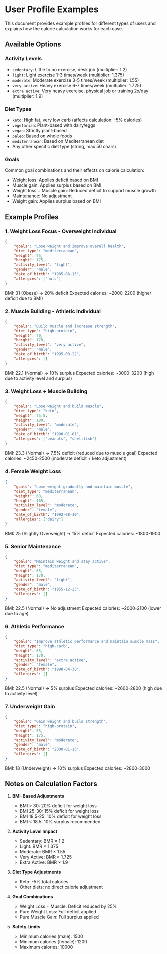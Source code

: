 # User Profile Examples

This document provides example profiles for different types of users and explains how the calorie calculation works for each case.

## Available Options

### Activity Levels
- `sedentary`: Little to no exercise, desk job (multiplier: 1.2)
- `light`: Light exercise 1-3 times/week (multiplier: 1.375)
- `moderate`: Moderate exercise 3-5 times/week (multiplier: 1.55)
- `very active`: Heavy exercise 6-7 times/week (multiplier: 1.725)
- `extra active`: Very heavy exercise, physical job or training 2x/day (multiplier: 1.9)

### Diet Types
- `keto`: High fat, very low carb (affects calculation: -5% calories)
- `vegetarian`: Plant-based with dairy/eggs
- `vegan`: Strictly plant-based
- `paleo`: Based on whole foods
- `mediterranean`: Based on Mediterranean diet
- Any other specific diet type (string, max 50 chars)

### Goals
Common goal combinations and their effects on calorie calculation:
- Weight loss: Applies deficit based on BMI
- Muscle gain: Applies surplus based on BMI
- Weight loss + Muscle gain: Reduced deficit to support muscle growth
- Maintenance: No adjustment
- Weight gain: Applies surplus based on BMI

## Example Profiles

### 1. Weight Loss Focus - Overweight Individual
```json
{
    "goals": "Lose weight and improve overall health",
    "diet_type": "mediterranean",
    "weight": 95,
    "height": 175,
    "activity_level": "light",
    "gender": "male",
    "date_of_birth": "1985-06-15",
    "allergies": ["nuts"]
}
```
BMI: 31 (Obese) → 20% deficit
Expected calories: ~2000-2200 (higher deficit due to BMI)

### 2. Muscle Building - Athletic Individual
```json
{
    "goals": "Build muscle and increase strength",
    "diet_type": "high-protein",
    "weight": 70,
    "height": 178,
    "activity_level": "very active",
    "gender": "male",
    "date_of_birth": "1995-03-22",
    "allergies": []
}
```
BMI: 22.1 (Normal) → 10% surplus
Expected calories: ~3000-3200 (high due to activity level and surplus)

### 3. Weight Loss + Muscle Building
```json
{
    "goals": "Lose weight and build muscle",
    "diet_type": "keto",
    "weight": 75.5,
    "height": 180,
    "activity_level": "moderate",
    "gender": "male",
    "date_of_birth": "1990-01-01",
    "allergies": ["peanuts", "shellfish"]
}
```
BMI: 23.3 (Normal) → 7.5% deficit (reduced due to muscle goal)
Expected calories: ~2450-2500 (moderate deficit + keto adjustment)

### 4. Female Weight Loss
```json
{
    "goals": "Lose weight gradually and maintain muscle",
    "diet_type": "mediterranean",
    "weight": 68,
    "height": 165,
    "activity_level": "moderate",
    "gender": "female",
    "date_of_birth": "1992-08-10",
    "allergies": ["dairy"]
}
```
BMI: 25 (Slightly Overweight) → 15% deficit
Expected calories: ~1800-1900

### 5. Senior Maintenance
```json
{
    "goals": "Maintain weight and stay active",
    "diet_type": "mediterranean",
    "weight": 65,
    "height": 170,
    "activity_level": "light",
    "gender": "male",
    "date_of_birth": "1955-12-25",
    "allergies": []
}
```
BMI: 22.5 (Normal) → No adjustment
Expected calories: ~2000-2100 (lower due to age)

### 6. Athletic Performance
```json
{
    "goals": "Improve athletic performance and maintain muscle mass",
    "diet_type": "high-carb",
    "weight": 65,
    "height": 170,
    "activity_level": "extra active",
    "gender": "female",
    "date_of_birth": "1998-04-30",
    "allergies": []
}
```
BMI: 22.5 (Normal) → 5% surplus
Expected calories: ~2600-2800 (high due to activity level)

### 7. Underweight Gain
```json
{
    "goals": "Gain weight and build strength",
    "diet_type": "high-protein",
    "weight": 55,
    "height": 175,
    "activity_level": "moderate",
    "gender": "male",
    "date_of_birth": "2000-01-15",
    "allergies": []
}
```
BMI: 18 (Underweight) → 10% surplus
Expected calories: ~2800-3000

## Notes on Calculation Factors

1. **BMI-Based Adjustments**
   - BMI > 30: 20% deficit for weight loss
   - BMI 25-30: 15% deficit for weight loss
   - BMI 18.5-25: 10% deficit for weight loss
   - BMI < 18.5: 10% surplus recommended

2. **Activity Level Impact**
   - Sedentary: BMR × 1.2
   - Light: BMR × 1.375
   - Moderate: BMR × 1.55
   - Very Active: BMR × 1.725
   - Extra Active: BMR × 1.9

3. **Diet Type Adjustments**
   - Keto: -5% total calories
   - Other diets: no direct calorie adjustment

4. **Goal Combinations**
   - Weight Loss + Muscle: Deficit reduced by 25%
   - Pure Weight Loss: Full deficit applied
   - Pure Muscle Gain: Full surplus applied

5. **Safety Limits**
   - Minimum calories (male): 1500
   - Minimum calories (female): 1200
   - Maximum calories: 10000 